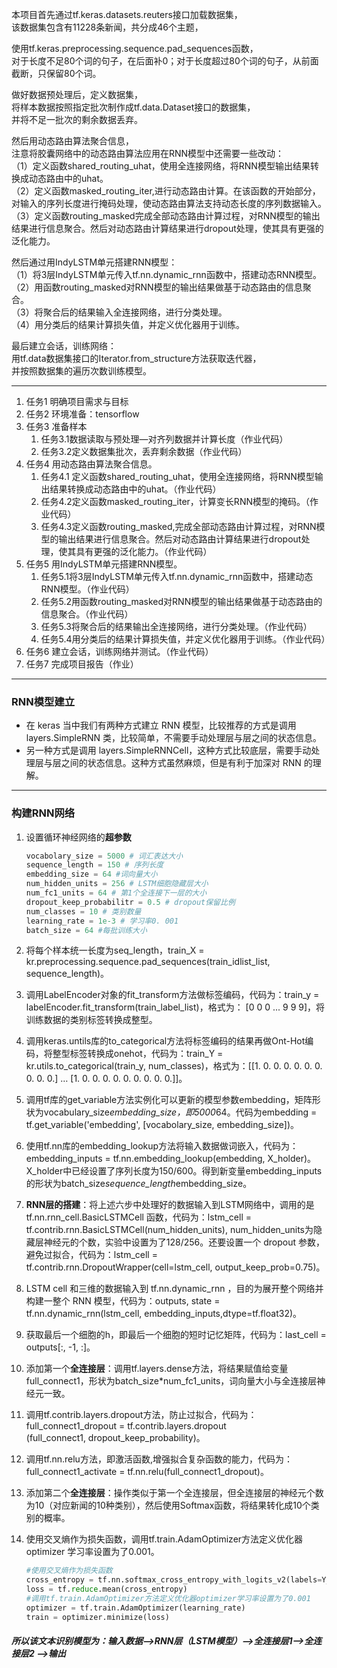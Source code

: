 本项目首先通过tf.keras.datasets.reuters接口加载数据集，<br>
该数据集包含有11228条新闻，共分成46个主题，

使用tf.keras.preprocessing.sequence.pad_sequences函数，<br>
对于长度不足80个词的句子，在后面补0；对于长度超过80个词的句子，从前面截断，只保留80个词。

做好数据预处理后，定义数据集，<br>
将样本数据按照指定批次制作成tf.data.Dataset接口的数据集，<br>
并将不足一批次的剩余数据丢弃。

然后用动态路由算法聚合信息，<br>
注意将胶囊网络中的动态路由算法应用在RNN模型中还需要一些改动：<br>
（1）定义函数shared_routing_uhat，使用全连接网络，将RNN模型输出结果转换成动态路由中的uhat。<br>
（2）定义函数masked_routing_iter,进行动态路由计算。在该函数的开始部分，对输入的序列长度进行掩码处理，使动态路由算法支持动态长度的序列数据输入。<br>
（3）定义函数routing_masked完成全部动态路由计算过程，对RNN模型的输出结果进行信息聚合。然后对动态路由计算结果进行dropout处理，使其具有更强的泛化能力。

然后通过用IndyLSTM单元搭建RNN模型：<br>
（1）将3层IndyLSTM单元传入tf.nn.dynamic_rnn函数中，搭建动态RNN模型。<br>
（2）用函数routing_masked对RNN模型的输出结果做基于动态路由的信息聚合。<br>
（3）将聚合后的结果输入全连接网络，进行分类处理。<br>
（4）用分类后的结果计算损失值，并定义优化器用于训练。

最后建立会话，训练网络：<br>
用tf.data数据集接口的Iterator.from_structure方法获取迭代器，<br>
并按照数据集的遍历次数训练模型。

---

1. 任务1 明确项目需求与目标
1. 任务2 环境准备：tensorflow
1. 任务3 准备样本
    1. 任务3.1数据读取与预处理—对齐列数据并计算长度（作业代码）
    1. 任务3.2定义数据集批次，丢弃剩余数据（作业代码）
1. 任务4 用动态路由算法聚合信息。
    1. 任务4.1 定义函数shared_routing_uhat，使用全连接网络，将RNN模型输出结果转换成动态路由中的uhat。（作业代码）
    1. 任务4.2定义函数masked_routing_iter，计算变长RNN模型的掩码。（作业代码）
    1. 任务4.3定义函数routing_masked,完成全部动态路由计算过程，对RNN模型的输出结果进行信息聚合。然后对动态路由计算结果进行dropout处理，使其具有更强的泛化能力。（作业代码）
1. 任务5 用IndyLSTM单元搭建RNN模型。
    1. 任务5.1将3层IndyLSTM单元传入tf.nn.dynamic_rnn函数中，搭建动态RNN模型。（作业代码）
    1. 任务5.2用函数routing_masked对RNN模型的输出结果做基于动态路由的信息聚合。（作业代码）
    1. 任务5.3将聚合后的结果输出全连接网络，进行分类处理。（作业代码）
    1. 任务5.4用分类后的结果计算损失值，并定义优化器用于训练。（作业代码）
1. 任务6 建立会话，训练网络并测试。（作业代码）
1. 任务7 完成项目报告（作业）

---

### RNN模型建立
- 在 keras 当中我们有两种方式建立 RNN 模型，比较推荐的方式是调用 layers.SimpleRNN 类，比较简单，不需要手动处理层与层之间的状态信息。
- 另一种方式是调用 layers.SimpleRNNCell，这种方式比较底层，需要手动处理层与层之间的状态信息。这种方式虽然麻烦，但是有利于加深对 RNN 的理解。

---

### 构建RNN网络
1. 设置循环神经网络的**超参数**<br>

   ```python
   vocabolary_size = 5000 # 词汇表达大小
   sequence_length = 150 # 序列长度
   embedding_size = 64 #词向量大小
   num_hidden_units = 256 # LSTM细胞隐藏层大小
   num_fc1_units = 64 # 第1个全连接下一层的大小
   dropout_keep_probabilitr = 0.5 # dropout保留比例
   num_classes = 10 # 类别数量
   learning_rate = 1e-3 # 学习率0. 001
   batch_size = 64 #每批训练大小
   ```

1. 将每个样本统一长度为seq_length，train_X = kr.preprocessing.sequence.pad_sequences(train_idlist_list, sequence_length)。

1. 调用LabelEncoder对象的fit_transform方法做标签编码，代码为：train_y = labelEncoder.fit_transform(train_label_list)，格式为： [0 0 0 ... 9 9 9]，将训练数据的类别标签转换成整型。

1. 调用keras.untils库的to_categorical方法将标签编码的结果再做Ont-Hot编码，将整型标签转换成onehot，代码为：train_Y = kr.utils.to_categorical(train_y, num_classes)，格式为：[[1. 0. 0. 0. 0. 0. 0. 0. 0. 0.] … [1. 0. 0. 0. 0. 0. 0. 0. 0. 0.]]。

1. 调用tf库的get_variable方法实例化可以更新的模型参数embedding，矩阵形状为vocabulary_size*embedding_size，即5000*64。代码为embedding = tf.get_variable('embedding', [vocabolary_size, embedding_size])。

1. 使用tf.nn库的embedding_lookup方法将输入数据做词嵌入，代码为：embedding_inputs = tf.nn.embedding_lookup(embedding, X_holder)。X_holder中已经设置了序列长度为150/600。得到新变量embedding_inputs的形状为batch_size*sequence_length*embedding_size。

1. **RNN层的搭建**：将上述六步中处理好的数据输入到LSTM网络中，调用的是tf.nn.rnn_cell.BasicLSTMCell 函数，代码为：lstm_cell = tf.contrib.rnn.BasicLSTMCell(num_hidden_units), num_hidden_units为隐藏层神经元的个数，实验中设置为了128/256。还要设置一个 dropout 参数，避免过拟合，代码为：lstm_cell = tf.contrib.rnn.DropoutWrapper(cell=lstm_cell, output_keep_prob=0.75)。

1. LSTM cell 和三维的数据输入到 tf.nn.dynamic_rnn ，目的为展开整个网络并构建一整个 RNN 模型，代码为：outputs, state = tf.nn.dynamic_rnn(lstm_cell, embedding_inputs,dtype=tf.float32)。

1. 获取最后一个细胞的h，即最后一个细胞的短时记忆矩阵，代码为：last_cell = outputs[:, -1, :]。

1. 添加第一个**全连接层**：调用tf.layers.dense方法，将结果赋值给变量full_connect1，形状为batch_size*num_fc1_units，词向量大小与全连接层神经元一致。

1. 调用tf.contrib.layers.dropout方法，防止过拟合，代码为：full_connect1_dropout = tf.contrib.layers.dropout<br>
(full_connect1, dropout_keep_probability)。

1. 调用tf.nn.relu方法，即激活函数,增强拟合复杂函数的能力，代码为：full_connect1_activate = tf.nn.relu(full_connect1_dropout)。

1. 添加第二个**全连接层**：操作类似于第一个全连接层，但全连接层的神经元个数为10（对应新闻的10种类别），然后使用Softmax函数，将结果转化成10个类别的概率。

1. 使用交叉熵作为损失函数，调用tf.train.AdamOptimizer方法定义优化器optimizer  学习率设置为了0.001。
    ```python
    #使用交叉熵作为损失函数
    cross_entropy = tf.nn.softmax_cross_entropy_with_logits_v2(labels=Y_holder, logits=full_connect2)
    loss = tf.reduce.mean(cross_entropy)
    #调用tf.train.AdamOptimizer方法定义优化器optimizer学习率设置为了0.001
    optimizer = tf.train.AdamOptimizer(learning_rate)
    train = optimizer.minimize(loss)
    ```
##### 所以该文本识别模型为：输入数据-->RNN层（LSTM模型）-->全连接层1-->全连接层2 -->输出

